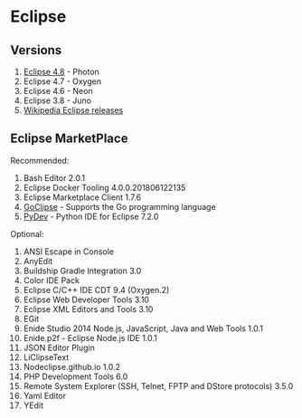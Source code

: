 # Eclipse

## Versions

1. [Eclipse 4.8](eclipse-4.8.md) - Photon
1. Eclipse 4.7 - Oxygen
1. Eclipse 4.6 - Neon
1. Eclipse 3.8 - Juno
1. [Wikipedia Eclipse releases](https://en.wikipedia.org/wiki/Eclipse_%28software%29#Releases)

## Eclipse MarketPlace

Recommended:

1. Bash Editor 2.0.1
1. Eclipse Docker Tooling  4.0.0.201806122135
1. Eclipse Marketplace Client 1.7.6
1. [GoClipse](goclipse.md) - Supports the Go programming language
1. [PyDev](pydev.md) - Python IDE for Eclipse 7.2.0

Optional:

1. ANSI Escape in Console
1. AnyEdit
1. Buildship Gradle Integration 3.0
1. Color IDE Pack
1. Eclipse C/C++ IDE CDT 9.4 (Oxygen.2)
1. Eclipse Web Developer Tools 3.10
1. Eclipse XML Editors and Tools 3.10
1. EGit
1. Enide Studio 2014 Node.js, JavaScript, Java and Web Tools 1.0.1
1. Enide.p2f - Eclipse Node.js IDE 1.0.1
1. JSON Editor Plugin
1. LiClipseText
1. Nodeclipse.github.io 1.0.2
1. PHP Development Tools 6.0
1. Remote System Explorer (SSH, Telnet, FPTP and DStore protocols) 3.5.0
1. Yaml Editor
1. YEdit